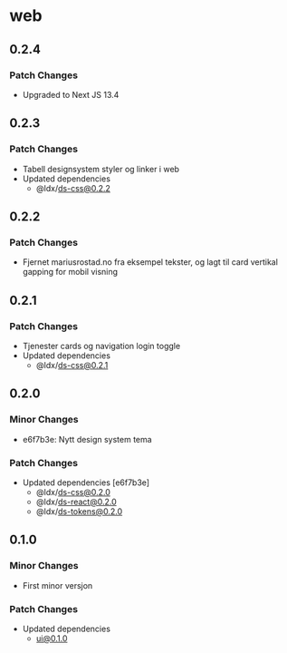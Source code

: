 # web

## 0.2.4

### Patch Changes

- Upgraded to Next JS 13.4

## 0.2.3

### Patch Changes

- Tabell designsystem styler og linker i web
- Updated dependencies
  - @ldx/ds-css@0.2.2

## 0.2.2

### Patch Changes

- Fjernet mariusrostad.no fra eksempel tekster, og lagt til card vertikal gapping for mobil visning

## 0.2.1

### Patch Changes

- Tjenester cards og navigation login toggle
- Updated dependencies
  - @ldx/ds-css@0.2.1

## 0.2.0

### Minor Changes

- e6f7b3e: Nytt design system tema

### Patch Changes

- Updated dependencies [e6f7b3e]
  - @ldx/ds-css@0.2.0
  - @ldx/ds-react@0.2.0
  - @ldx/ds-tokens@0.2.0

## 0.1.0

### Minor Changes

- First minor versjon

### Patch Changes

- Updated dependencies
  - ui@0.1.0
